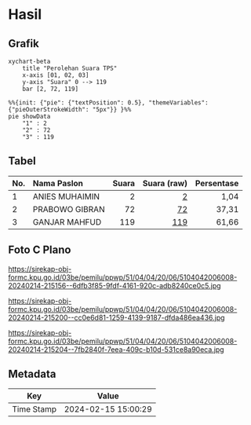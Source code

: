 # Hasil

## Grafik

```mermaid
xychart-beta
    title "Perolehan Suara TPS"
    x-axis [01, 02, 03]
    y-axis "Suara" 0 --> 119
    bar [2, 72, 119]
```

```mermaid
%%{init: {"pie": {"textPosition": 0.5}, "themeVariables": {"pieOuterStrokeWidth": "5px"}} }%%
pie showData
    "1" : 2
    "2" : 72
    "3" : 119
```

## Tabel

| No. | Nama Paslon    | Suara | Suara (raw) | Persentase |
|:--- |:-------------- | -----:| -----------:| ----------:|
| 1   | ANIES MUHAIMIN | 2     | [2][p-1]    | 1,04       |
| 2   | PRABOWO GIBRAN | 72    | [72][p-2]   | 37,31      |
| 3   | GANJAR MAHFUD  | 119   | [119][p-3]  | 61,66      |


[p-1]: https://github.com/gigit-pemilu/pemilu-2024-51-bali/blob/main/pilpres/hitung-suara/sub/51-bali/sub/04-gianyar/sub/04-tampaksiring/sub/2006-pejeng-kaja/sub/008-tps/sub/paslon-1.txt
[p-2]: https://github.com/gigit-pemilu/pemilu-2024-51-bali/blob/main/pilpres/hitung-suara/sub/51-bali/sub/04-gianyar/sub/04-tampaksiring/sub/2006-pejeng-kaja/sub/008-tps/sub/paslon-2.txt
[p-3]: https://github.com/gigit-pemilu/pemilu-2024-51-bali/blob/main/pilpres/hitung-suara/sub/51-bali/sub/04-gianyar/sub/04-tampaksiring/sub/2006-pejeng-kaja/sub/008-tps/sub/paslon-3.txt

## Foto C Plano

https://sirekap-obj-formc.kpu.go.id/03be/pemilu/ppwp/51/04/04/20/06/5104042006008-20240214-215156--6dfb3f85-9fdf-4161-920c-adb8240ce0c5.jpg

https://sirekap-obj-formc.kpu.go.id/03be/pemilu/ppwp/51/04/04/20/06/5104042006008-20240214-215200--cc0e6d81-1259-4139-9187-dfda486ea436.jpg

https://sirekap-obj-formc.kpu.go.id/03be/pemilu/ppwp/51/04/04/20/06/5104042006008-20240214-215204--7fb2840f-7eea-409c-b10d-531ce8a90eca.jpg


## Metadata

| Key        | Value               |
| ---------- | ------------------- |
| Time Stamp | 2024-02-15 15:00:29 |



